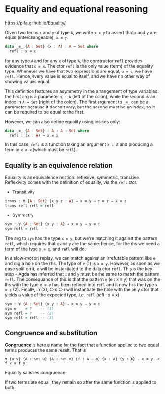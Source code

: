 # Equality and equational reasoning

https://plfa.github.io/Equality/

Given two terms `x` and `y` of type `A`, we write `x ≡ y` to assert that `x` and `y` are equal (interchangeable), `x ≡ y`.

```hs agda
data _≡_ {A : Set} (x : A) : A → Set where
  refl : x ≡ x
```

for any type `A` and for any `x` of type `A`, the constructor `refl` provides evidence that `x ≡ x`. The ctor `refl` is the only value (term) of the equality type. Whenever we have that two expressions are equal, `α ≡ α`, we have `refl`. Hence, every value is equal to itself, and we have no other way of showing values equal.

This definition features an asymmetry in the arrangement of type variables: the first arg is a parameter `x : A` (left of the colon), while the second is an index in `A → Set` (right of the colon). The first argument to `_≡_` can be a parameter because it doesn't vary, but the second must be an index, so it can be required to be equal to the first.

However, we can also define equality using indices only:

```hs agda
data _≡_ {A : Set} : A → A → Set where
  refl : (x : A) → x ≡ x
```

In this case, `refl` is a function taking an argument `x : A` and producing a term in `x ≡ x` (which must be `refl`).


## Equality is an equivalence relation

Equality is an equivalence relation: reflexive, symmetric, transitive. 
Reflexivity comes with the definition of equality, via the `refl` ctor. 

* Transitivity

```hs agda
trans : ∀ {A : Set} {x y z : A} → x ≡ y → y ≡ z → x ≡ z
trans refl refl = refl
```

* Symmetry

```hs agda
sym : ∀ {A : Set} {x y : A} → x ≡ y → y ≡ x
sym refl = refl
```

The arg to `sym` has the type `x ≡ y`, but we're matching it against the pattern `refl`, which requires that `x` and `y` are the same; hence, for the rhs we need a term of the type `x ≡ x`, and `refl` will do.

In a slow-motion replay, we can match against an irrefutable pattern like `e` and dig a hole on the rhs. The type of `e` (1) is `x ≡ y`. However, as soon as we case split on it, `e` will be instantiated to the data ctor `refl`. This is the key step - Agda has inferred that `x` and `y` must be the same to match the pattern `refl`. The consequance of this is that the pattern `e` (e : x ≡ y) that was on the lhs with the type `x ≡ y` has been refined into `refl` and it now has the type `x ≡ x` (2). Finally, in (3), C-c C-r will instantiate the hole with the only ctor that yields a value of the expected type, i.e. `refl` (refl : x ≡ x)

```hs agda
sym : ∀ {A : Set} {x y : A} → x ≡ y → y ≡ x
sym e    = ?    -- (1)
sym refl = ?    -- (2)
sym refl = refl -- (3)
```

## Congruence and substitution

**Congruence** is here a name for the fact that a function applied to two equal terms produces the same result. That is

`∀ {u v} {A : Set u} {A : Set v} {f : A → B} {x : A} {y : B} . x ≡ y -> f x ≡ f y`




Equality satisfies congruence.

If two terms are equal, they remain so after the same function is applied to both:
